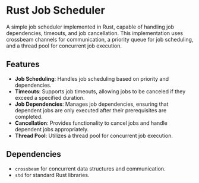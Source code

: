 # Rust Job Scheduler

A simple job scheduler implemented in Rust, capable of handling job dependencies, timeouts, and job cancellation. This implementation uses crossbeam channels for communication, a priority queue for job scheduling, and a thread pool for concurrent job execution.

## Features

- **Job Scheduling**: Handles job scheduling based on priority and dependencies.
- **Timeouts**: Supports job timeouts, allowing jobs to be canceled if they exceed a specified duration.
- **Job Dependencies**: Manages job dependencies, ensuring that dependent jobs are only executed after their prerequisites are completed.
- **Cancellation**: Provides functionality to cancel jobs and handle dependent jobs appropriately.
- **Thread Pool**: Utilizes a thread pool for concurrent job execution.

## Dependencies

- `crossbeam` for concurrent data structures and communication.
- `std` for standard Rust libraries.
